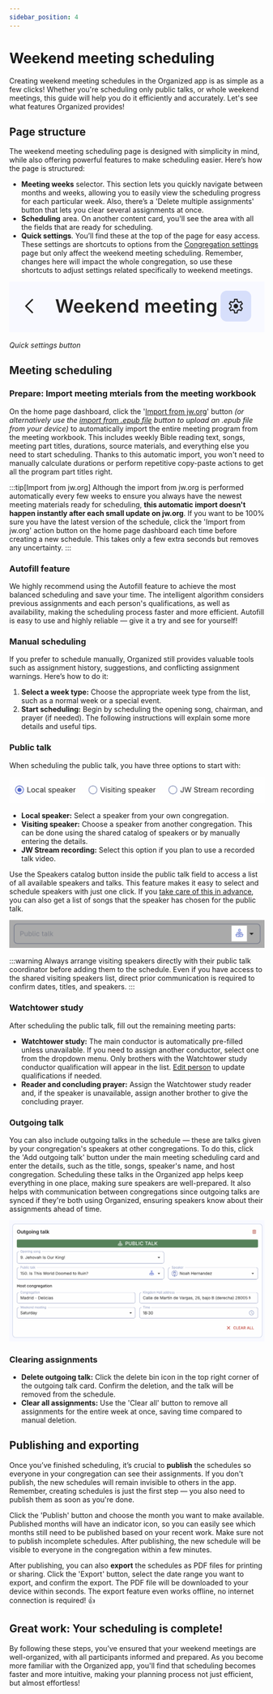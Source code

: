 ```yaml
---
sidebar_position: 4
---
```


# Weekend meeting scheduling

Creating weekend meeting schedules in the Organized app is as simple as a few clicks! Whether you're scheduling only public talks, or whole weekend meetings, this guide will help you do it efficiently and accurately. Let's see what features Organized provides! 

## Page structure

The weekend meeting scheduling page is designed with simplicity in mind, while also offering powerful features to make scheduling easier. Here’s how the page is structured:

- **Meeting weeks** selector. This section lets you quickly navigate between months and weeks, allowing you to easily view the scheduling progress for each particular week. Also, there’s a 'Delete multiple assignments' button that lets you clear several assignments at once. 
- **Scheduling** area. On another content card, you'll see the  area with all the fields that are ready for scheduling.
- **Quick settings**. You’ll find these at the top of the page for easy access. These settings are shortcuts to options from the [Congregation settings](../congregation/congregation-settings) page but only affect the weekend meeting scheduling. Remember, changes here will impact the whole congregation, so use these shortcuts to adjust settings related specifically to weekend meetings.

![Quick settings buttons](./img/wm-quick-settings.png)

*Quick settings button*

## Meeting scheduling

### Prepare: Import meeting mterials from the meeting workbook

On the home page dashboard, click the '[Import from jw.org](../meeting-materials/import-jw-org)' button *(or alternatively use the [import from .epub file](../meeting-materials/import-epub) button to upload an .epub file from your device)* to automatically import the entire meeting program from the meeting workbook. This includes weekly Bible reading text, songs, meeting part titles, durations, source materials, and everything else you need to start scheduling. Thanks to this automatic import, you won't need to manually calculate durations or perform repetitive copy-paste actions to get all the program part titles right.

:::tip[Import from jw.org]
Although the import from jw.org is performed automatically every few weeks to ensure you always have the newest meeting materials ready for scheduling, **this automatic import doesn't happen instantly after each small update on jw.org**. If you want to be 100% sure you have the latest version of the schedule, click the 'Import from jw.org' action button on the home page dashboard each time before creating a new schedule. This takes only a few extra seconds but removes any uncertainty.
:::

### Autofill feature

We highly recommend using the Autofill feature to achieve the most balanced scheduling and save your time. The intelligent algorithm considers previous assignments and each person's qualifications, as well as availability, making the scheduling process faster and more efficient. Autofill is easy to use and highly reliable — give it a try and see for yourself!

### Manual scheduling

If you prefer to schedule manually, Organized still provides valuable tools such as assignment history, suggestions, and conflicting assignment warnings. Here’s how to do it:

1. **Select a week type:** Choose the appropriate week type from the list, such as a normal week or a special event.
2. **Start scheduling:** Begin by scheduling the opening song, chairman, and prayer (if needed). The following instructions will explain some more details and useful tips.

### Public talk

When scheduling the public talk, you have three options to start with:

![Select speaker type or JW Stream video recording](./img/speaker-type.png)

- **Local speaker:** Select a speaker from your own congregation.
- **Visiting speaker:** Choose a speaker from another congregation. This can be done using the shared catalog of speakers or by manually entering the details.
- **JW Stream recording:** Select this option if you plan to use a recorded talk video.

Use the Speakers catalog button inside the public talk field to access a list of all available speakers and talks. This feature makes it easy to select and schedule speakers with just one click. If you [take care of this in advance](../persons/visiting-speakers), you can also get a list of songs that the speaker has chosen for the public talk. 

![Local and visiting speakers list in the Organized app](./img/wm-speakers-catalog-button.png)

:::warning
Always arrange visiting speakers directly with their public talk coordinator before adding them to the schedule. Even if you have access to the shared visiting speakers list, direct prior communication is required to  confirm dates, titles, and speakers.
:::

### Watchtower study

After scheduling the public talk, fill out the remaining meeting parts:

- **Watchtower study:** The main conductor is automatically pre-filled unless unavailable. If you need to assign another conductor, select one from the dropdown menu. Only brothers with the Watchtower study conductor qualification will appear in the list. [Edit person](../persons/add-person#assignment-qualifications) to update qualifications if needed.
- **Reader and concluding prayer:** Assign the Watchtower study reader and, if the speaker is unavailable, assign another brother to give the concluding prayer.

### Outgoing talk

You can also include outgoing talks in the schedule — these are talks given by your congregation's speakers at other congregations. To do this, click the 'Add outgoing talk' button under the main meeting scheduling card and enter the details, such as the title, songs, speaker's name, and host congregation. Scheduling these talks in the Organized app helps keep everything in one place, making sure speakers are well-prepared. It also helps with communication between congregations since outgoing talks are synced if they're both using Organized, ensuring speakers know about their assignments ahead of time.

![Congregation and speaker details for outgoing public talks of Jehovah's Witnesses](./img/wm-outgoing-talk-details.png)

### Clearing assignments

- **Delete outgoing talk:** Click the delete bin icon in the top right corner of the outgoing talk card. Confirm the deletion, and the talk will be removed from the schedule.
- **Clear all assignments:** Use the 'Clear all' button to remove all assignments for the entire week at once, saving time compared to manual deletion.

## Publishing and exporting

Once you’ve finished scheduling, it’s crucial to **publish** the schedules so everyone in your congregation can see their assignments. If you don't publish, the new schedules will remain invisible to others in the app. Remember, creating schedules is just the first step — you also need to publish them as soon as you're done.

Click the 'Publish' button and choose the month you want to make available. Published months will have an indicator icon, so you can easily see which months still need to be published based on your recent work. Make sure not to publish incomplete schedules. After publishing, the new schedule will be visible to everyone in the congregation within a few minutes.

After publishing, you can also **export** the schedules as PDF files for printing or sharing. Click the 'Export' button, select the date range you want to export, and confirm the export. The PDF file will be downloaded to your device within seconds. The export feature even works offline, no internet connection is required! 👍

## Great work: Your scheduling is complete!

By following these steps, you’ve ensured that your weekend meetings are well-organized, with all participants informed and prepared. As you become more familiar with the Organized app, you'll find that scheduling becomes faster and more intuitive, making your planning process not just efficient, but almost effortless!